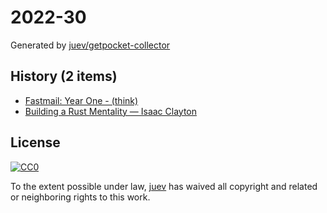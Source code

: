 # 2022-30

Generated by [juev/getpocket-collector](https://github.com/juev/getpocket-collector)

## History (2 items)

- [Fastmail: Year One - (think)](https://batsov.com/articles/2022/07/20/fastmail-year-one/)
- [Building a Rust Mentality — Isaac Clayton](https://slightknack.dev/blog/shift/)

## License

[![CC0](https://mirrors.creativecommons.org/presskit/buttons/88x31/svg/cc-zero.svg)](https://creativecommons.org/publicdomain/zero/1.0/)

To the extent possible under law, [juev](https://github.com/juev) has waived all copyright and related or neighboring rights to this work.
